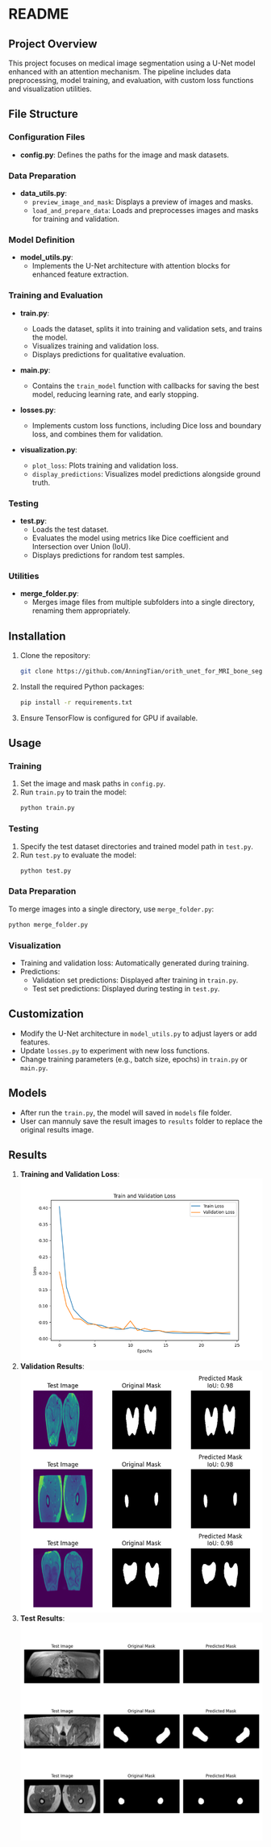 # README

## Project Overview
This project focuses on medical image segmentation using a U-Net model enhanced with an attention mechanism. The pipeline includes data preprocessing, model training, and evaluation, with custom loss functions and visualization utilities.

## File Structure

### Configuration Files
- **config.py**: Defines the paths for the image and mask datasets.

### Data Preparation
- **data_utils.py**:
  - `preview_image_and_mask`: Displays a preview of images and masks.
  - `load_and_prepare_data`: Loads and preprocesses images and masks for training and validation.

### Model Definition
- **model_utils.py**:
  - Implements the U-Net architecture with attention blocks for enhanced feature extraction.

### Training and Evaluation
- **train.py**:
  - Loads the dataset, splits it into training and validation sets, and trains the model.
  - Visualizes training and validation loss.
  - Displays predictions for qualitative evaluation.

- **main.py**:
  - Contains the `train_model` function with callbacks for saving the best model, reducing learning rate, and early stopping.

- **losses.py**:
  - Implements custom loss functions, including Dice loss and boundary loss, and combines them for validation.

- **visualization.py**:
  - `plot_loss`: Plots training and validation loss.
  - `display_predictions`: Visualizes model predictions alongside ground truth.

### Testing
- **test.py**:
  - Loads the test dataset.
  - Evaluates the model using metrics like Dice coefficient and Intersection over Union (IoU).
  - Displays predictions for random test samples.

### Utilities
- **merge_folder.py**:
  - Merges image files from multiple subfolders into a single directory, renaming them appropriately.

## Installation
1. Clone the repository:
   ```bash
   git clone https://github.com/AnningTian/orith_unet_for_MRI_bone_segmentation.git
   ```
2. Install the required Python packages:
   ```bash
   pip install -r requirements.txt
   ```
3. Ensure TensorFlow is configured for GPU if available.

## Usage

### Training
1. Set the image and mask paths in `config.py`.
2. Run `train.py` to train the model:
   ```bash
   python train.py
   ```

### Testing
1. Specify the test dataset directories and trained model path in `test.py`.
2. Run `test.py` to evaluate the model:
   ```bash
   python test.py
   ```

### Data Preparation
To merge images into a single directory, use `merge_folder.py`:
```bash
python merge_folder.py
```

### Visualization
- Training and validation loss: Automatically generated during training.
- Predictions:
  - Validation set predictions: Displayed after training in `train.py`.
  - Test set predictions: Displayed during testing in `test.py`.

## Customization
- Modify the U-Net architecture in `model_utils.py` to adjust layers or add features.
- Update `losses.py` to experiment with new loss functions.
- Change training parameters (e.g., batch size, epochs) in `train.py` or `main.py`.

## Models
- After run the `train.py`, the model will saved in `models` file folder.
- User can mannuly save the result images to `results` folder to replace the original results image.

## Results
1. **Training and Validation Loss**: ![train_validation_loss.png](results/Figure_1.png)
2. **Validation Results**: ![train_validation_preview.png](results/Figure_2.png)
3. **Test Results**: ![test_preview.png](results/Figure_3.png)



